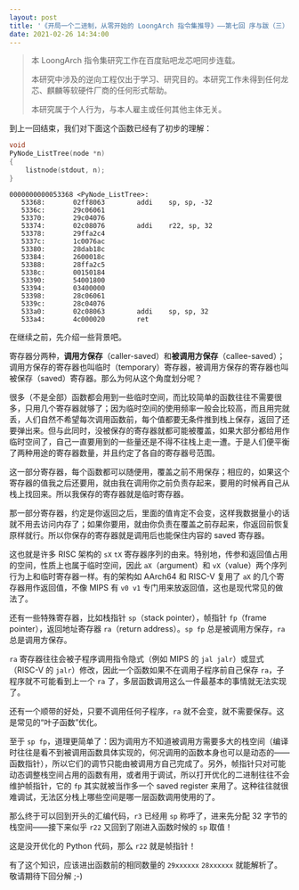```yaml
---
layout: post
title: '《开局一个二进制，从零开始的 LoongArch 指令集推导》——第七回 序与跋（三）'
date: 2021-02-26 14:34:00
---
```


> 本 LoongArch 指令集研究工作在百度贴吧龙芯吧同步连载。
>
> 本研究中涉及的逆向工程仅出于学习、研究目的。本研究工作未得到任何龙芯、麒麟等软硬件厂商的任何形式帮助。
>
> 本研究属于个人行为，与本人雇主或任何其他主体无关。

到上一回结束，我们对下面这个函数已经有了初步的理解：

```c
void
PyNode_ListTree(node *n)
{
    listnode(stdout, n);
}
```

```plain
0000000000053368 <PyNode_ListTree>:
   53368:       02ff8063        addi    sp, sp, -32
   5336c:       29c06061
   53370:       29c04076
   53374:       02c08076        addi    r22, sp, 32
   53378:       29ffa2c4
   5337c:       1c0076ac
   53380:       28dab18c
   53384:       2600018c
   53388:       28ffa2c5
   5338c:       00150184
   53390:       54001800
   53394:       03400000
   53398:       28c06061
   5339c:       28c04076
   533a0:       02c08063        addi    sp, sp, 32
   533a4:       4c000020        ret
```

在继续之前，先介绍一些背景吧。

寄存器分两种，**调用方保存**（caller-saved）和**被调用方保存**（callee-saved）；调用方保存的寄存器也叫临时（temporary）寄存器，被调用方保存的寄存器也叫被保存（saved）寄存器。那么为何从这个角度划分呢？

很多（不是全部）函数都会用到一些临时空间，而比较简单的函数往往不需要很多，只用几个寄存器就够了；因为临时空间的使用频率一般会比较高，而且用完就丢，人们自然不希望每次调用函数前，每个值都要无条件推到栈上保存，返回了还要弹出来。但与此同时，没被保存的寄存器就都可能被覆盖，如果大部分都给用作临时空间了，自己一直要用到的一些量还是不得不往栈上走一遭。于是人们便平衡了两种用途的寄存器数量，并且约定了各自的寄存器号范围。

这一部分寄存器，每个函数都可以随便用，覆盖之前不用保存；相应的，如果这个寄存器的值我之后还要用，就由我在调用你之前负责存起来，要用的时候再自己从栈上找回来。所以我保存的寄存器就是临时寄存器。

那一部分寄存器，约定是你返回之后，里面的值肯定不会变，这样我数据量小的话就不用去访问内存了；如果你要用，就由你负责在覆盖之前存起来，你返回前恢复原样就行。所以你保存的寄存器就是调用后也能保住内容的 saved 寄存器。

这也就是许多 RISC 架构的 `sX` `tX` 寄存器序列的由来。特别地，传参和返回值占用的空间，性质上也属于临时空间，因此 `aX`（argument）和 `vX`（value）两个序列行为上和临时寄存器一样。有的架构如 AArch64 和 RISC-V 复用了 `aX` 的几个寄存器用作返回值，不像 MIPS 有 `v0 v1` 专门用来放返回值，这也是现代常见的做法了。

还有一些特殊寄存器，比如栈指针 `sp`（stack pointer），帧指针 `fp`（frame pointer），返回地址寄存器 `ra`（return address）。`sp fp` 总是被调用方保存，`ra` 总是调用方保存。

`ra` 寄存器往往会被子程序调用指令隐式（例如 MIPS 的 `jal jalr`）或显式（RISC-V 的 `jalr`）修改，因此一个函数如果不在调用子程序前自己保存 `ra`，子程序就不可能看到上一个 `ra` 了，多层函数调用这么一件最基本的事情就无法实现了。

还有一个顺带的好处，只要不调用任何子程序，`ra` 就不会变，就不需要保存。这是常见的“叶子函数”优化。

至于 `sp fp`，道理更简单了：因为调用方不知道被调用方需要多大的栈空间（编译时往往是看不到被调用函数具体实现的，何况调用的函数本身也可以是动态的——函数指针），所以它们的调节只能由被调用方自己完成了。另外，帧指针只对可能动态调整栈空间占用的函数有用，或者用于调试，所以打开优化的二进制往往不会维护帧指针，它的 `fp` 其实就被当作多一个 saved register 来用了。这种往往就很难调试，无法区分栈上哪些空间是哪一层函数调用使用的了。

那么终于可以回到开头的汇编代码，`r3` 已经用 `sp` 称呼了，进来先分配 32 字节的栈空间——接下来似乎 `r22` 又回到了刚进入函数时候的 `sp` 取值！

这是没开优化的 Python 代码，那么 `r22` 就是帧指针！

有了这个知识，应该进出函数前的相同数量的 `29xxxxxx` `28xxxxxx` 就能解析了。敬请期待下回分解 ;-)
